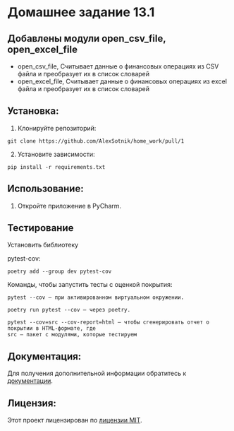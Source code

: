 # Домашнее задание 13.1
## Добавлены модули open_csv_file, open_excel_file

* open_csv_file, Считывает данные о финансовых операциях 
из CSV файла и преобразует их в список словарей
* open_excel_file, Считывает данные о финансовых операциях 
из excel файла и преобразует их в список словарей




## Установка:

1. Клонируйте репозиторий:
```
git clone https://github.com/AlexSotnik/home_work/pull/1
```
2. Установите зависимости:
```
pip install -r requirements.txt
```
## Использование:

1. Откройте приложение в PyCharm.

## Тестирование

Установить библиотеку

pytest-cov:
```
poetry add --group dev pytest-cov
```
Команды, чтобы запустить тесты с оценкой покрытия:

    pytest --cov — при активированном виртуальном окружении.

    poetry run pytest --cov — через poetry.

    pytest --cov=src --cov-report=html — чтобы сгенерировать отчет о покрытии в HTML-формате, где
    src — пакет c модулями, которые тестируем

## Документация:

Для получения дополнительной информации обратитесь к [документации](docs/README.md).

## Лицензия:

Этот проект лицензирован по [лицензии MIT](LICENSE).